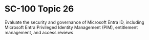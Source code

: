 # SC-100 Topic 26

Evaluate the security and governance of Microsoft Entra ID, including Microsoft Entra Privileged Identity Management (PIM), entitlement management, and access reviews
